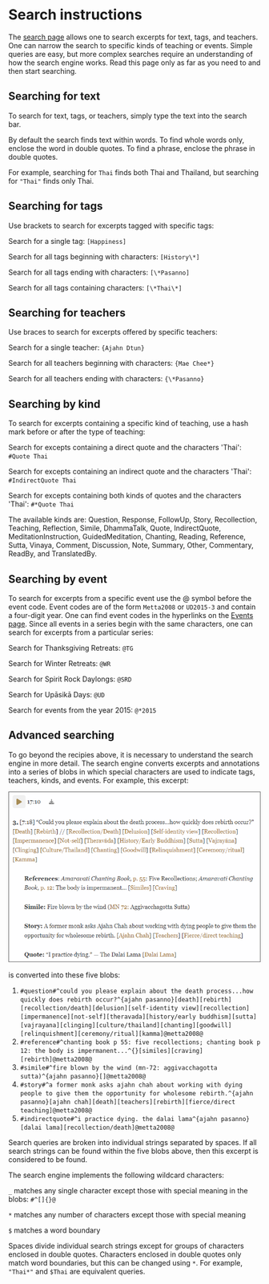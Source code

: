 
# Search instructions

The [search page](../search/Text-search.html) allows one to search excerpts for text, tags, and teachers. One can narrow the search to specific kinds of teaching or events. Simple queries are easy, but more complex searches require an understanding of how the search engine works. Read this page only as far as you need to and then start searching.

## Searching for text

To search for text, tags, or teachers, simply type the text into the search bar.

By default the search finds text within words. To find whole words only, enclose the word in double quotes. To find a phrase, enclose the phrase in double quotes.

For example, searching for `Thai` finds both Thai and Thailand, but searching for `"Thai"` finds only Thai.

## Searching for tags

Use brackets to search for excerpts tagged with specific tags:

Search for a single tag: `[Happiness]`

Search for all tags beginning with characters: `[History\*]`

Search for all tags ending with characters: `[\*Pasanno]`

Search for all tags containing characters: `[\*Thai\*]`

## Searching for teachers

Use braces to search for excerpts offered by specific teachers:

Search for a single teacher: `{Ajahn Dtun}`

Search for all teachers beginning with characters: `{Mae Chee*}`

Search for all teachers ending with characters: `{\*Pasanno}`

## Searching by kind

To search for excerpts containing a specific kind of teaching, use a hash mark before or after the type of teaching:

Search for excepts containing a direct quote and the characters 'Thai': `#Quote Thai` 

Search for excepts containing an indirect quote and the characters 'Thai': `#IndirectQuote Thai`

Search for excepts containing both kinds of quotes and the characters 'Thai': `#*Quote Thai`

The available kinds are: Question, Response, FollowUp, Story, Recollection, Teaching, Reflection, Simile, DhammaTalk, Quote, IndirectQuote, MeditationInstruction, GuidedMeditation, Chanting, Reading, Reference, Sutta, Vinaya, Comment, Discussion, Note, Summary, Other, Commentary, ReadBy, and TranslatedBy.

## Searching by event

To search for excerpts from a specific event use the @ symbol before the event code. Event codes are of the form `Metta2008` or `UD2015-3` and contain a four-digit year. One can find event codes in the hyperlinks on the [Events page](../indexes/EventsBySeries.html). Since all events in a series begin with the same characters, one can search for excerpts from a particular series:

Search for Thanksgiving Retreats: `@TG`

Search for Winter Retreats: `@WR`

Search for Spirit Rock Daylongs: `@SRD`

Search for Upāsikā Days: `@UD`

Search for events from the year 2015: `@*2015`

## Advanced searching

To go beyond the recipies above, it is necessary to understand the search engine in more detail. The search engine converts excerpts and annotations into a series of blobs in which special characters are used to indicate tags, teachers, kinds, and events. For example, this excerpt:

![Example Excerpt](../../pages/images/ExampleExcerpt.png)

is converted into these five blobs:

1. `#question#^could you please explain about the death process...how quickly does rebirth occur?^{ajahn pasanno}[death][rebirth][recollection/death][delusion][self-identity view][recollection][impermanence][not-self][theravada][history/early buddhism][sutta][vajrayana][clinging][culture/thailand][chanting][goodwill][relinquishment][ceremony/ritual][kamma]@metta2008@`
2. `#reference#^chanting book p 55: five recollections; chanting book p 12: the body is impermanent...^{}[similes][craving][rebirth]@metta2008@`
3. `#simile#^fire blown by the wind (mn-72: aggivacchagotta sutta)^{ajahn pasanno}[]@metta2008@`
4. `#story#^a former monk asks ajahn chah about working with dying people to give them the opportunity for wholesome rebirth.^{ajahn pasanno}[ajahn chah][death][teachers][rebirth][fierce/direct teaching]@metta2008@`
5. `#indirectquote#^i practice dying. the dalai lama^{ajahn pasanno}[dalai lama][recollection/death]@metta2008@`

Search queries are broken into individual strings separated by spaces. If all search strings can be found within the five blobs above, then this excerpt is considered to be found.

The search engine implements the following wildcard characters:

`_` matches any single character except those with special meaning in the blobs: `#^[]{}@`

`*` matches any number of characters except those with special meaning

`$` matches a word boundary

Spaces divide individual search strings except for groups of characters enclosed in double quotes. Characters enclosed in double quotes only match word boundaries, but this can be changed using `*`. For example, `"Thai*"` and `$Thai` are equivalent queries.

